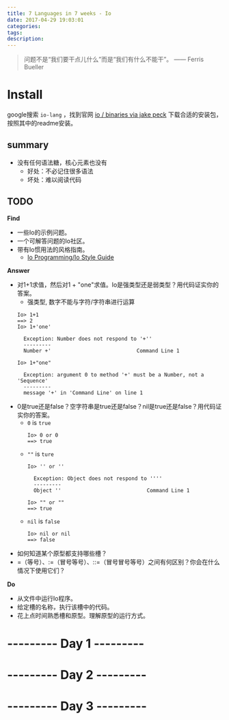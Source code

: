 ```yaml
---
title: 7 Languages in 7 weeks - Io
date: 2017-04-29 19:03:01
categories:
tags:
description:
---
```

>问题不是“我们要干点儿什么”而是“我们有什么不能干”。
>—— Ferris Bueller


<!-- truncate -->

# Install
google搜索 `io-lang` ，找到官网 [io / binaries via jake peck](http://iolanguage.org/binaries.html)
下载合适的安装包，按照其中的readme安装。


## summary

- 没有任何语法糖，核心元素也没有
    - 好处：不必记住很多语法
    - 坏处：难以阅读代码

## TODO
**Find**

- 一些Io的示例问题。
- 一个可解答问题的Io社区。
- 带有Io惯用法的风格指南。
    - [Io Programming/Io Style Guide](https://en.wikibooks.org/wiki/Io_Programming/Io_Style_Guide)

**Answer**

- 对1+1求值，然后对1 + "one"求值。Io是强类型还是弱类型？用代码证实你的答案。
  -  强类型, 数字不能与字符/字符串进行运算
    ``` plain Io 
    Io> 1+1
    ==> 2
    Io> 1+'one'

      Exception: Number does not respond to '+''
      ---------
      Number +'                            Command Line 1

    Io> 1+"one"

      Exception: argument 0 to method '+' must be a Number, not a 'Sequence'
      ---------
      message '+' in 'Command Line' on line 1
  ```
- 0是true还是false？空字符串是true还是false？nil是true还是false？用代码证实你的答案。
  - `0` is `true`
    ``` plain Io 
    Io> 0 or 0
    ==> true
    ```
  - `""` is `ture`
    ``` plain Io
    Io> '' or ''

      Exception: Object does not respond to ''''
      ---------
      Object ''                            Command Line 1

    Io> "" or ""
    ==> true
    ```
  - `nil` is `false`
    ``` plain Io 
    Io> nil or nil
    ==> false
    ```
- 如何知道某个原型都支持哪些槽？
- =（等号）、:=（冒号等号）、::=（冒号冒号等号）之间有何区别？你会在什么情况下使用它们？


**Do**

- 从文件中运行Io程序。
- 给定槽的名称，执行该槽中的代码。
- 花上点时间熟悉槽和原型。理解原型的运行方式。

# --------- Day 1 ---------

# --------- Day 2 ---------

# --------- Day 3 ---------

<div style="display: none;">
{% raw %}


{% blockquote [author[, source]] [link] [source_link_title] %}
content
{% endblockquote %}


{% codeblock [title] [lang:language] [url] [link text] %}
code snippet
{% endcodeblock %}

``` [language] [title] [url] [link text] 
code snippet 
```


{% img [class names] /path/to/image [width] [height] [title text [alt text]] %}

![[title]](slug)


{% endraw %}
</div>
